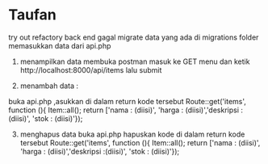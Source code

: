 # Taufan
try out refactory back end
gagal migrate data yang ada di migrations folder
memasukkan data dari api.php
1. menampilkan data
membuka postman masuk ke GET menu dan ketik http://localhost:8000/api/items lalu submit

2. menambah data :

buka api.php ,asukkan di dalam return kode tersebut 
Route::get('items', function (){
 Item::all();
 return ['nama : (diisi)', 'harga : (diisi)','deskripsi :(diisi)', 'stok : (diisi)'});
 
 3. menghapus data
 buka api.php hapuskan kode di dalam return kode tersebut 
 Route::get('items', function (){
 Item::all();
 return ['nama : (diisi)', 'harga : (diisi)','deskripsi :(diisi)', 'stok : (diisi)'});

